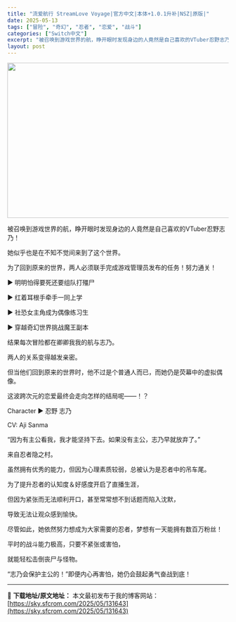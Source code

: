 ```yaml
---
title: "流爱航行 StreamLove Voyage|官方中文|本体+1.0.1升补|NSZ|原版|"
date: 2025-05-13
tags: ["冒险", "奇幻", "忍者", "恋爱", "战斗"]
categories: ["Switch中文"]
excerpt: "被召唤到游戏世界的航，睁开眼时发现身边的人竟然是自己喜欢的VTuber忍野志乃！ 她似乎也是在不知不觉间来到了这个世界。 为了回到原来的世界，两人必须联手完成游戏管理员发布的任务！努力通关！ ▶ 明明怕得要死还要组队打殭尸 ▶ 红着耳根手牵手一同上学 ▶ 社恐女主角成为偶像练习生 ▶ 穿越奇幻世界挑&hellip;"
layout: post
---
```


<img class="aligncenter size-full wp-image-131638" src="https://sky.sfcrom.com/wp-content/uploads/2025/05/2025051302225278.webp" alt="" width="616" height="353" />

被召唤到游戏世界的航，睁开眼时发现身边的人竟然是自己喜欢的VTuber忍野志乃！

她似乎也是在不知不觉间来到了这个世界。

为了回到原来的世界，两人必须联手完成游戏管理员发布的任务！努力通关！

▶ 明明怕得要死还要组队打殭尸

▶ 红着耳根手牵手一同上学

▶ 社恐女主角成为偶像练习生

▶ 穿越奇幻世界挑战魔王副本

结果每次冒险都在卿卿我我的航与志乃。

两人的关系变得越发亲密。

但当他们回到原来的世界时，他不过是个普通人而已，而她仍是荧幕中的虚拟偶像。

这波跨次元的恋爱最终会走向怎样的结局呢——！？

Character
▶ 忍野 志乃

CV: Aji Sanma

“因为有主公看我，我才能坚持下去。如果没有主公，志乃早就放弃了。”

来自忍者隐之村。

虽然拥有优秀的能力，但因为心理素质较弱，总被认为是忍者中的吊车尾。

为了提升忍者的认知度＆好感度开启了直播生涯，

但因为紧张而无法顺利开口，甚至常常想不到话题而陷入沈默，

导致无法让观众感到愉快。

尽管如此，她依然努力想成为大家需要的忍者，梦想有一天能拥有数百万粉丝！

平时的战斗能力极高，只要不紧张或害怕，

就能轻松击倒丧尸与怪物。

“志乃会保护主公的！”即便内心再害怕，她仍会鼓起勇气奋战到底！

---
📖 **下载地址/原文地址：** 本文最初发布于我的博客网站：[https://sky.sfcrom.com/2025/05/131643](https://sky.sfcrom.com/2025/05/131643)
